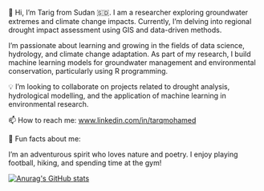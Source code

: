 👋 Hi, I’m Tarig from Sudan 🇸🇩.
I am a researcher exploring groundwater extremes and climate change impacts. Currently, I’m delving into regional drought impact assessment using GIS and data-driven methods.

I’m passionate about learning and growing in the fields of data science, hydrology, and climate change adaptation. As part of my research, I build machine learning models for groundwater management and environmental conservation, particularly using R programming.

💡 I’m looking to collaborate on projects related to drought analysis, hydrological modelling, and the application of machine learning in environmental research.

📫 How to reach me: www.linkedin.com/in/tarqmohamed

🎯 Fun facts about me:

I’m an adventurous spirit who loves nature and poetry.
I enjoy playing football, hiking, and spending time at the gym!

[![Anurag's GitHub stats](https://github-readme-stats.vercel.app/api?username=tarqsalah)](https://github.com/tarqsalah/github-readme-stats)
